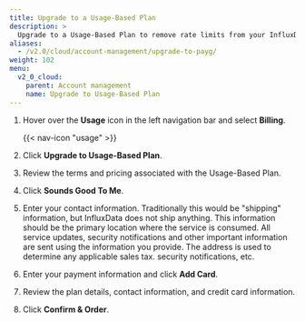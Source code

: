 ```yaml
---
title: Upgrade to a Usage-Based Plan
description: >
  Upgrade to a Usage-Based Plan to remove rate limits from your InfluxDB Cloud 2.0 account.
aliases:
  - /v2.0/cloud/account-management/upgrade-to-payg/
weight: 102
menu:
  v2_0_cloud:
    parent: Account management
    name: Upgrade to Usage-Based Plan
---
```


1. Hover over the **Usage** icon in the left navigation bar and select **Billing**.

    {{< nav-icon "usage" >}}

2. Click **Upgrade to Usage-Based Plan**.
3. Review the terms and pricing associated with the Usage-Based Plan.
4. Click **Sounds Good To Me**.
5. Enter your contact information.
   Traditionally this would be "shipping" information, but InfluxData does not ship anything.
   This information should be the primary location where the service is consumed.
   All service updates, security notifications and other important information are
   sent using the information you provide.
   The address is used to determine any applicable sales tax.
security notifications, etc.
6. Enter your payment information and click **Add Card**.
7. Review the plan details, contact information, and credit card information.
8. Click **Confirm & Order**.
